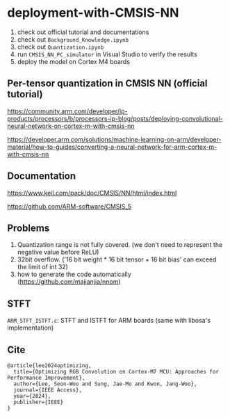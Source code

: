 # deployment-with-CMSIS-NN

1. check out official tutorial and documentations
2. check out `Background_Knowledge.ipynb`
3. check out `Quantization.ipynb`
4. run `CMSIS_NN_PC_simulator` in Visual Studio to verify the results
5. deploy the model on Cortex M4 boards

## Per-tensor quantization in CMSIS NN (official tutorial)

https://community.arm.com/developer/ip-products/processors/b/processors-ip-blog/posts/deploying-convolutional-neural-network-on-cortex-m-with-cmsis-nn

https://developer.arm.com/solutions/machine-learning-on-arm/developer-material/how-to-guides/converting-a-neural-network-for-arm-cortex-m-with-cmsis-nn

## Documentation

https://www.keil.com/pack/doc/CMSIS/NN/html/index.html

https://github.com/ARM-software/CMSIS_5

## Problems

1. Quantization range is not fully covered. (we don't need to represent the negative value before ReLU)
2. 32bit overflow. ('16 bit weight * 16 bit tensor + 16 bit bias' can exceed the limit of int 32)
3. how to generate the code automatically (https://github.com/majianjia/nnom)

## STFT 

`ARM_STFT_ISTFT.c`: STFT and ISTFT for ARM boards (same with libosa's implementation)

## Cite

```
@article{lee2024optimizing,
  title={Optimizing RGB Convolution on Cortex-M7 MCU: Approaches for Performance Improvement},
  author={Lee, Seon-Woo and Sung, Jae-Mo and Kwon, Jang-Woo},
  journal={IEEE Access},
  year={2024},
  publisher={IEEE}
}
```

